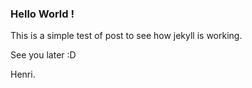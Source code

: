 ### Hello World !

This is a simple test of post to see how jekyll is working.

See you later :D


Henri.
